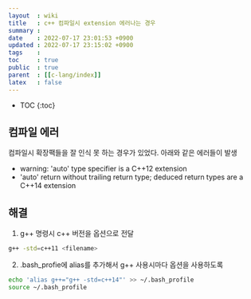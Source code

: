 ```yaml
---
layout  : wiki
title   : c++ 컴파일시 extension 에러나는 경우
summary : 
date    : 2022-07-17 23:01:53 +0900
updated : 2022-07-17 23:15:02 +0900
tags    : 
toc     : true
public  : true
parent  : [[c-lang/index]]
latex   : false
---
```

* TOC
{:toc}

## 컴파일 에러

컴파일시 확장팩들을 잘 인식 못 하는 경우가 있었다. 아래와 같은 에러들이 발생
-  warning: 'auto' type specifier is a C++12 extension
- 'auto' return without trailing return type; deduced return types are a C++14 extension


## 해결

1. g++ 명령시 c++ 버전을 옵션으로 전달
```sh
g++ -std=c++11 <filename> 
```

2. .bash_profie에 alias를 추가해서 g++ 사용시마다 옵션을 사용하도록
```sh
echo 'alias g++="g++ -std=c++14"' >> ~/.bash_profile
source ~/.bash_profile
```
